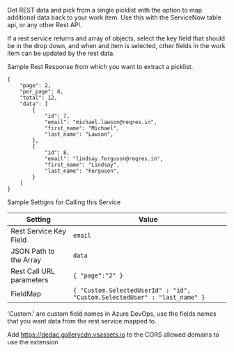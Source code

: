 Get REST data and pick from a single picklist with the option to map additional data back to your work item.
Use this with the ServiceNow table api, or any other Rest API.

If a rest service returns and array of objects, select the key field that should be in the drop down, and when and item is selected, other fields in the work item can be updated by the rest data.


Sample Rest Response from which you want to extract a picklist.
```
{
    "page": 2,
    "per_page": 6,
    "total": 12,
    "data": [
        {
            "id": 7,
            "email": "michael.lawson@reqres.in",
            "first_name": "Michael",
            "last_name": "Lawson",
        },
        {
            "id": 8,
            "email": "lindsay.ferguson@reqres.in",
            "first_name": "Lindsay",
            "last_name": "Ferguson",
        }
    ]
}
```

Sample Settigns for Calling this Service

| Setting | Value |
|---|---|
| Rest Service Key Field | `email` |
| JSON Path to the Array | `data` |
| Rest Call URL parameters | `{ "page":"2" }` |
| FieldMap | `{ "Custom.SelectedUserId" : "id", "Custom.SelectedUser" : "last_name" } ` |

'Custom.' are custom field names in Azure DevOps, use the fields names that you want data from the rest service mapped to.

Add https://dedac.gallerycdn.vsassets.io to the CORS allowed domains to use the extension

